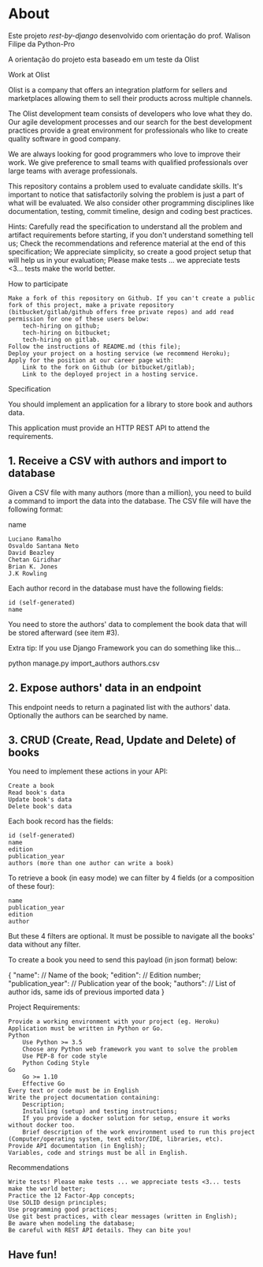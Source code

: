 # About

Este projeto *rest-by-django* desenvolvido com orientação do prof. Walison Filipe da Python-Pro

A orientação do projeto esta baseado em um teste da Olist



Work at Olist

Olist is a company that offers an integration platform for sellers and marketplaces allowing them to sell their products across multiple channels.

The Olist development team consists of developers who love what they do. Our agile development processes and our search for the best development practices provide a great environment for professionals who like to create quality software in good company.

We are always looking for good programmers who love to improve their work. We give preference to small teams with qualified professionals over large teams with average professionals.

This repository contains a problem used to evaluate candidate skills. It's important to notice that satisfactorily solving the problem is just a part of what will be evaluated. We also consider other programming disciplines like documentation, testing, commit timeline, design and coding best practices.

Hints:
[](http://127.0.0.1:8000/contribuir/eventos/)
    Carefully read the specification to understand all the problem and artifact requirements before starting, if you don't understand something tell us;
    Check the recommendations and reference material at the end of this specification;
    We appreciate simplicity, so create a good project setup that will help us in your evaluation;
    Please make tests ... we appreciate tests <3... tests make the world better.

How to participate

    Make a fork of this repository on Github. If you can't create a public fork of this project, make a private repository (bitbucket/gitlab/github offers free private repos) and add read permission for one of these users below:
        tech-hiring on github;
        tech-hiring on bitbucket;
        tech-hiring on gitlab.
    Follow the instructions of README.md (this file);
    Deploy your project on a hosting service (we recommend Heroku);
    Apply for the position at our career page with:
        Link to the fork on Github (or bitbucket/gitlab);
        Link to the deployed project in a hosting service.

Specification

You should implement an application for a library to store book and authors data.

This application must provide an HTTP REST API to attend the requirements.

## 1. Receive a CSV with authors and import to database

Given a CSV file with many authors (more than a million), you need to build a command to import the data into the database. The CSV file will have the following format:

name

    Luciano Ramalho
    Osvaldo Santana Neto
    David Beazley
    Chetan Giridhar
    Brian K. Jones
    J.K Rowling

Each author record in the database must have the following fields:

    id (self-generated)
    name

You need to store the authors' data to complement the book data that will be stored afterward (see item #3).

Extra tip: If you use Django Framework you can do something like this...

python manage.py import_authors authors.csv


## 2. Expose authors' data in an endpoint

This endpoint needs to return a paginated list with the authors' data. Optionally the authors can be searched by name.

## 3. CRUD (Create, Read, Update and Delete) of books

You need to implement these actions in your API:

    Create a book
    Read book's data
    Update book's data
    Delete book's data

Each book record has the fields:

    id (self-generated)
    name
    edition
    publication_year
    authors (more than one author can write a book)

To retrieve a book (in easy mode) we can filter by 4 fields (or a composition of these four):

    name
    publication_year
    edition
    author

But these 4 filters are optional. It must be possible to navigate all the books' data without any filter.

To create a book you need to send this payload (in json format) below:

{
 "name": // Name of the book;
 "edition": // Edition number;
 "publication_year": // Publication year of the book;
 "authors": // List of author ids, same ids of previous imported data
}

Project Requirements:

    Provide a working environment with your project (eg. Heroku)
    Application must be written in Python or Go.
    Python
        Use Python >= 3.5
        Choose any Python web framework you want to solve the problem
        Use PEP-8 for code style
        Python Coding Style
    Go
        Go >= 1.10
        Effective Go
    Every text or code must be in English
    Write the project documentation containing:
        Description;
        Installing (setup) and testing instructions;
        If you provide a docker solution for setup, ensure it works without docker too.
        Brief description of the work environment used to run this project (Computer/operating system, text editor/IDE, libraries, etc).
    Provide API documentation (in English);
    Variables, code and strings must be all in English.

Recommendations

    Write tests! Please make tests ... we appreciate tests <3... tests make the world better;
    Practice the 12 Factor-App concepts;
    Use SOLID design principles;
    Use programming good practices;
    Use git best practices, with clear messages (written in English);
    Be aware when modeling the database;
    Be careful with REST API details. They can bite you!

## Have fun!